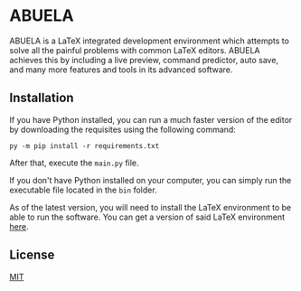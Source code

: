 # ABUELA

ABUELA is a LaTeX integrated development environment which attempts to solve all the painful problems with common LaTeX editors. ABUELA achieves this by including a live preview, command predictor, auto save, and many more features and tools in its advanced software.

## Installation

If you have Python installed, you can run a much faster version of the editor by downloading the requisites using the following command:

```batch
py -m pip install -r requirements.txt
```
After that, execute the `main.py` file.

If you don't have Python installed on your computer, you can simply run the executable file located in the `bin` folder.

As of the latest version, you will need to install the LaTeX environment to be able to run the software. You can get a version of said LaTeX environment [here](https://miktex.org/download).

## License
[MIT](https://choosealicense.com/licenses/mit/)